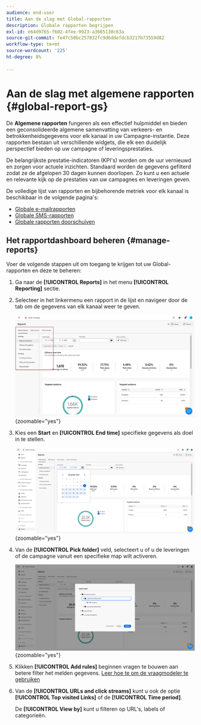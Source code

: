 ```yaml
---
audience: end-user
title: Aan de slag met Global-rapporten
description: Globale rapporten begrijpen
exl-id: e64d9765-f602-4fee-9923-a3665130c63a
source-git-commit: fe47c50bc257832fc9d6ddefdcb3217b73559d82
workflow-type: tm+mt
source-wordcount: '225'
ht-degree: 0%

---
```


# Aan de slag met algemene rapporten {#global-report-gs}

De **Algemene rapporten** fungeren als een effectief hulpmiddel en bieden een geconsolideerde algemene samenvatting van verkeers- en betrokkenheidsgegevens voor elk kanaal in uw Campagne-instantie. Deze rapporten bestaan uit verschillende widgets, die elk een duidelijk perspectief bieden op uw campagne of leveringsprestaties.

De belangrijkste prestatie-indicatoren (KPI&#39;s) worden om de uur vernieuwd en zorgen voor actuele inzichten. Standaard worden de gegevens gefilterd zodat ze de afgelopen 30 dagen kunnen doorlopen. Zo kunt u een actuele en relevante kijk op de prestaties van uw campagnes en leveringen geven.

De volledige lijst van rapporten en bijbehorende metriek voor elk kanaal is beschikbaar in de volgende pagina&#39;s:

* [Globale e-mailrapporten](global-report-email.md)
* [Globale SMS-rapporten](global-report-sms.md)
* [Globale rapporten doorschuiven](global-report-push.md)

## Het rapportdashboard beheren {#manage-reports}

Voer de volgende stappen uit om toegang te krijgen tot uw Global-rapporten en deze te beheren:

1. Ga naar de **[!UICONTROL Reports]** in het menu **[!UICONTROL Reporting]** sectie.

1. Selecteer in het linkermenu een rapport in de lijst en navigeer door de tab om de gegevens van elk kanaal weer te geven.

   ![](assets/global_report_manage_3.png){zoomable=&quot;yes&quot;}

1. Kies een **Start** en **[!UICONTROL End time]** specifieke gegevens als doel in te stellen.

   ![](assets/global_report_manage_1.png){zoomable=&quot;yes&quot;}

1. Van de **[!UICONTROL Pick folder]** veld, selecteert u of u de leveringen of de campagne vanuit een specifieke map wilt activeren.

   ![](assets/global_report_manage_2.png){zoomable=&quot;yes&quot;}

1. Klikken **[!UICONTROL Add rules]** beginnen vragen te bouwen aan betere filter het melden gegevens. [Leer hoe te om de vraagmodeler te gebruiken](../query/query-modeler-overview.md)

1. Van de **[!UICONTROL URLs and click streams]** kunt u ook de optie **[!UICONTROL Top visited Links]** of de **[!UICONTROL Time period]**.

   De **[!UICONTROL View by]** kunt u filteren op URL&#39;s, labels of categorieën.
